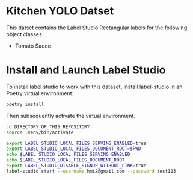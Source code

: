 # Kitchen YOLO Datset
This datset contains the Label Studio Rectangular labels for the following object classes

- Tomato Sauce


# Install and Launch Label Studio
To install label studio to work with this dataset, install label-studio in an Poetry virtual environment:

```bash
poetry install
```
Then subsequently activate the virtual environment.
```bash
cd DIRECTORY_OF_THIS_REPOSITORY
source .venv/bin/activate
```

```bash
export LABEL_STUDIO_LOCAL_FILES_SERVING_ENABLED=true
export LABEL_STUDIO_LOCAL_FILES_DOCUMENT_ROOT=$PWD
echo $LABEL_STUDIO_LOCAL_FILES_SERVING_ENABLED
echo $LABEL_STUDIO_LOCAL_FILES_DOCUMENT_ROOT
export LABEL_STUDIO_DISABLE_SIGNUP_WITHOUT_LINK=true
label-studio start --username hmi2@gmail.com --password test123 
```
